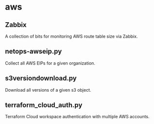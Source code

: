 # aws

## Zabbix
A collection of bits for monitoring AWS route table size via Zabbix. 

## netops-awseip.py
Collect all AWS EIPs for a given organization.

## s3versiondownload.py
Download all versions of a given s3 object.

## terraform_cloud_auth.py
Terraform Cloud workspace authentication with multiple AWS accounts.
